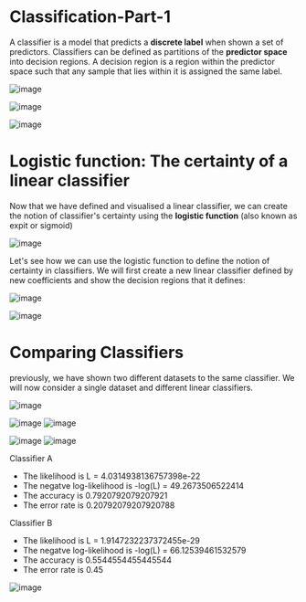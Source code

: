 # Classification-Part-1

A classifier is a model that predicts a **discrete label** when shown a set of predictors. Classifiers can be defined as partitions of the **predictor space** into decision regions. A decision region is a region within the predictor space such that any sample that lies within it is assigned the same label.

![image](https://user-images.githubusercontent.com/96924468/167103132-df03fe05-5e0a-4ad3-bcd8-9f9c45e16931.png)

![image](https://user-images.githubusercontent.com/96924468/167103182-62826ac3-5fd9-4306-a884-cf736b83e370.png)

![image](https://user-images.githubusercontent.com/96924468/167103250-a95e11f0-7c61-4661-bfea-2d6dab4213d9.png)
 
 # Logistic function: The certainty of a linear classifier
 
Now that we have defined and visualised a linear classifier, we can create the notion of classifier's certainty using the **logistic function** (also known as expit or sigmoid)

![image](https://user-images.githubusercontent.com/96924468/167103569-99b7635b-b63d-4ea8-a73a-503dd459cbfd.png)

Let's see how we can use the logistic function to define the notion of certainty in classifiers. We will first create a new linear classifier defined by new coefficients and show the decision regions that it defines:

![image](https://user-images.githubusercontent.com/96924468/167103817-a4a86cf1-232e-4a36-9004-a8955d1e883b.png)

![image](https://user-images.githubusercontent.com/96924468/167103899-d6ffe852-82f9-428f-823a-5f39a4a5062a.png)

# Comparing Classifiers

previously, we have shown two different datasets to the same classifier. We will now consider a single dataset and different linear classifiers. 

![image](https://user-images.githubusercontent.com/96924468/167104945-3ea8e06b-c739-4233-bb3f-c3217006edc7.png)

![image](https://user-images.githubusercontent.com/96924468/167105001-2a046bab-fa49-4aa7-b20f-9cd1b5eb4dbd.png)
![image](https://user-images.githubusercontent.com/96924468/167106796-c100683f-f2b6-406d-981d-adb0afce710d.png)

![image](https://user-images.githubusercontent.com/96924468/167105085-33265031-f307-4d22-a95d-c1ebfdbd435b.png)
![image](https://user-images.githubusercontent.com/96924468/167106397-0cc3d133-a309-44d3-8414-283651a43304.png)

Classifier A
* The likelihood is L = 4.0314938136757398e-22
* The negatve log-likelihood is -log(L) = 49.2673506522414
* The accuracy is 0.7920792079207921
* The error rate is 0.20792079207920788

Classifier B
* The likelihood is L = 1.9147232237372455e-29
* The negatve log-likelihood is -log(L) = 66.12539461532579
* The accuracy is 0.5544554455445544
* The error rate is 0.45

![image](https://user-images.githubusercontent.com/96924468/167106078-f07e4a16-fb2a-4d80-9c5c-29d2f66ab60f.png)
